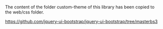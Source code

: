 The content of the folder custom-theme of this library has been copied to the web/css folder.

https://github.com/jquery-ui-bootstrap/jquery-ui-bootstrap/tree/masterbs3

